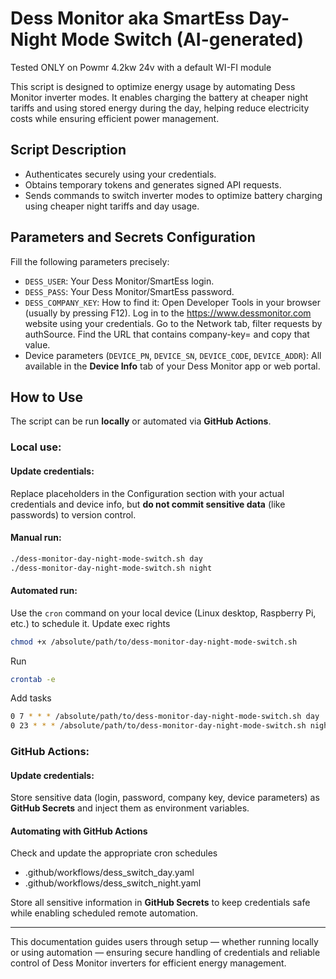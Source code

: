 # Dess Monitor aka SmartEss Day-Night Mode Switch (AI-generated)
Tested ONLY on Powmr 4.2kw 24v with a default WI-FI module

This script is designed to optimize energy usage by automating Dess Monitor inverter modes. It enables charging the battery at cheaper night tariffs and using stored energy during the day, helping reduce electricity costs while ensuring efficient power management.

## Script Description

- Authenticates securely using your credentials.
- Obtains temporary tokens and generates signed API requests.
- Sends commands to switch inverter modes to optimize battery charging using cheaper night tariffs and day usage.

## Parameters and Secrets Configuration

Fill the following parameters precisely:

- `DESS_USER`: Your Dess Monitor/SmartEss login.
- `DESS_PASS`: Your Dess Monitor/SmartEss password.
- `DESS_COMPANY_KEY`: How to find it: Open Developer Tools in your browser (usually by pressing F12). Log in to the https://www.dessmonitor.com﻿ website using your credentials. Go to the Network tab, filter requests by authSource. Find the URL that contains company-key= and copy that value.
- Device parameters (`DEVICE_PN`, `DEVICE_SN`, `DEVICE_CODE`, `DEVICE_ADDR`): All available in the **Device Info** tab of your Dess Monitor app or web portal.

## How to Use

The script can be run **locally** or automated via **GitHub Actions**.


### Local use:

#### Update credentials:
Replace placeholders in the Configuration section with your actual credentials and device info, but **do not commit sensitive data** (like passwords) to version control.

#### Manual run:
```sh
./dess-monitor-day-night-mode-switch.sh day
./dess-monitor-day-night-mode-switch.sh night
```

#### Automated run:
Use the `cron` command on your local device (Linux desktop, Raspberry Pi, etc.) to schedule it.
Update exec rights
```sh
chmod +x /absolute/path/to/dess-monitor-day-night-mode-switch.sh
```
Run
```sh
crontab -e
```
Add tasks
```sh
0 7 * * * /absolute/path/to/dess-monitor-day-night-mode-switch.sh day  
0 23 * * * /absolute/path/to/dess-monitor-day-night-mode-switch.sh night
```


### GitHub Actions:

#### Update credentials:
Store sensitive data (login, password, company key, device parameters) as **GitHub Secrets** and inject them as environment variables.

#### Automating with GitHub Actions
Check and update the appropriate cron schedules
- .github/workflows/dess_switch_day.yaml
- .github/workflows/dess_switch_night.yaml

Store all sensitive information in **GitHub Secrets** to keep credentials safe while enabling scheduled remote automation.

---

This documentation guides users through setup — whether running locally or using automation — ensuring secure handling of credentials and reliable control of Dess Monitor inverters for efficient energy management.
